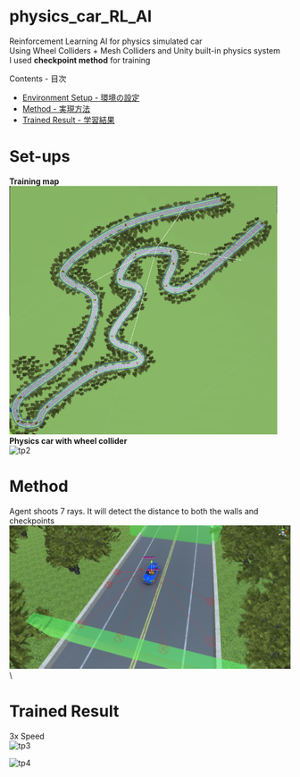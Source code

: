 # physics_car_RL_AI
Reinforcement Learning AI for physics simulated car\
Using Wheel Colliders + Mesh Colliders and Unity built-in physics system\
I used **checkpoint method** for training 

Contents - 目次
- [Environment Setup - 環境の設定](#set-ups)
- [Method - 実現方法](#method)
- [Trained Result - 学習結果](#trained-result)

# Set-ups
**Training map**\
<img src="pictures/road2.png" alt="drawing" width="480"/>\
**Physics car with wheel collider**\
![tp2](pictures/physics_car600.gif)

# Method
Agent shoots 7 rays. It will detect the distance to both the walls and checkpoints
<img src="pictures/p2.png" alt="drawing2" width="600"/>\

# Trained Result
3x Speed\
![tp3](pictures/trained_a.gif)

![tp4](pictures/trained_b.gif)
